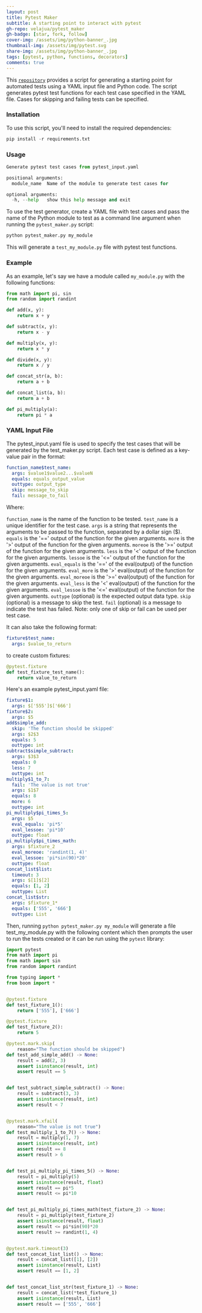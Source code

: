 ```yaml
---
layout: post
title: Pytest Maker
subtitle: A starting point to interact with pytest 
gh-repo: velajua/pytest_maker
gh-badge: [star, fork, follow]
cover-img: /assets/img/python-banner_.jpg
thumbnail-img: /assets/img/pytest.svg
share-img: /assets/img/python-banner_.jpg
tags: [pytest, python, functions, decorators]
comments: true
---
```


This [`repository`](https://github.com/velajua/pytest_maker) provides a script for generating a starting point for automated tests using a YAML input file and Python code. The script generates pytest test functions for each test case specified in the YAML file. Cases for skipping and failing tests can be specified.

### Installation
To use this script, you'll need to install the required dependencies:

```python
pip install -r requirements.txt
```

### Usage

```python
Generate pytest test cases from pytest_input.yaml

positional arguments:
  module_name  Name of the module to generate test cases for

optional arguments:
  -h, --help   show this help message and exit
```

To use the test generator, create a YAML file with test cases and pass the name of the Python module to test as a command line argument when running the `pytest_maker.py` script:

```python
python pytest_maker.py my_module
```

This will generate a `test_my_module.py` file with pytest test functions.

### Example
As an example, let's say we have a module called `my_module.py` with the following functions:

```python
from math import pi, sin
from random import randint

def add(x, y):
    return x + y

def subtract(x, y):
    return x - y

def multiply(x, y):
    return x * y

def divide(x, y):
    return x / y

def concat_str(a, b):
    return a + b

def concat_list(a, b):
    return a + b

def pi_multiply(a):
    return pi * a
```

### YAML Input File
The pytest_input.yaml file is used to specify the test cases that will be generated by the test_maker.py script. Each test case is defined as a key-value pair in the format:

```yaml
function_name$test_name:
  args: $value1$value2...$valueN
  equals: equals_output_value
  outtype: output_type
  skip: message_to_skip
  fail: message_to_fail
```

Where:

`function_name` is the name of the function to be tested.
`test_name` is a unique identifier for the test case.
`args` is a string that represents the arguments to be passed to the function, separated by a dollar sign ($).
`equals` is the '==' output of the function for the given arguments.
`more` is the '>' output of the function for the given arguments.
`moreoe` is the '>=' output of the function for the given arguments.
`less` is the '<' output of the function for the given arguments.
`lessoe` is the '<=' output of the function for the given arguments.
`eval_equals` is the '==' of the eval(output) of the function for the given arguments.
`eval_more` is the '>' eval(output) of the function for the given arguments.
`eval_moreoe` is the '>=' eval(output) of the function for the given arguments.
`eval_less` is the '<' eval(output) of the function for the given arguments.
`eval_lessoe` is the '<=' eval(output) of the function for the given arguments.
`outtype` (optional) is the expected output data type.
`skip` (optional) is a message to skip the test.
`fail` (optional) is a message to indicate the test has failed.
Note: only one of skip or fail can be used per test case.

It can also take the following format:

```yaml
fixture$test_name:
  args: $value_to_return
```

to create custom fixtures:
```python
@pytest.fixture
def test_fixture_test_name():
    return value_to_return
```


Here's an example pytest_input.yaml file:

```yaml
fixture$1:
  args: $['555']$['666']
fixture$2:
  args: $5
add$simple_add:
  skip: 'The function should be skipped'
  args: $2$3
  equals: 5
  outtype: int
subtract$simple_subtract:
  args: $3$3
  equals: 0
  less: 7
  outtype: int
multiply$1_to_7:
  fail: 'The value is not true'
  args: $1$7
  equals: 8
  more: 6
  outtype: int
pi_multiply$pi_times_5:
  args: $5
  eval_equals: 'pi*5'
  eval_lessoe: 'pi*10'
  outtype: float
pi_multiply$pi_times_math:
  args: $fixture_2
  eval_moreoe: 'randint(1, 4)'
  eval_lessoe: 'pi*sin(90)*20'
  outtype: float
concat_list$list:
  timeout: 3
  args: $[1]$[2]
  equals: [1, 2]
  outtype: List
concat_list$str:
  args: $fixture_1*
  equals: ['555', '666']
  outtype: List
```

Then, running `python pytest_maker.py my_module` will generate a file test_my_module.py with the following content which then prompts the user to run the tests created or it can be run using the `pytest` library:

```python
import pytest
from math import pi
from math import sin
from random import randint

from typing import *
from boom import *


@pytest.fixture
def test_fixture_1():
    return ['555'], ['666']

@pytest.fixture
def test_fixture_2():
    return 5

@pytest.mark.skip(
    reason="The function should be skipped")
def test_add_simple_add() -> None:
    result = add(2, 3)
    assert isinstance(result, int)
    assert result == 5


def test_subtract_simple_subtract() -> None:
    result = subtract(3, 3)
    assert isinstance(result, int)
    assert result < 7


@pytest.mark.xfail(
    reason="The value is not true")
def test_multiply_1_to_7() -> None:
    result = multiply(1, 7)
    assert isinstance(result, int)
    assert result == 8
    assert result > 6


def test_pi_multiply_pi_times_5() -> None:
    result = pi_multiply(5)
    assert isinstance(result, float)
    assert result == pi*5
    assert result <= pi*10


def test_pi_multiply_pi_times_math(test_fixture_2) -> None:
    result = pi_multiply(test_fixture_2)
    assert isinstance(result, float)
    assert result <= pi*sin(90)*20
    assert result >= randint(1, 4)


@pytest.mark.timeout(3)
def test_concat_list_list() -> None:
    result = concat_list([1], [2])
    assert isinstance(result, List)
    assert result == [1, 2]


def test_concat_list_str(test_fixture_1) -> None:
    result = concat_list(*test_fixture_1)
    assert isinstance(result, List)
    assert result == ['555', '666']

```
